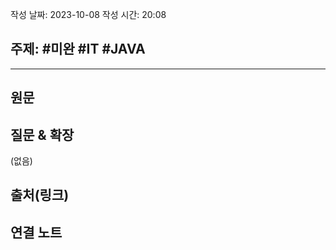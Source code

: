 작성 날짜: 2023-10-08
작성 시간: 20:08

## 주제: #미완 #IT #JAVA 

----
## 원문


## 질문 & 확장

(없음)

## 출처(링크)


## 연결 노트










